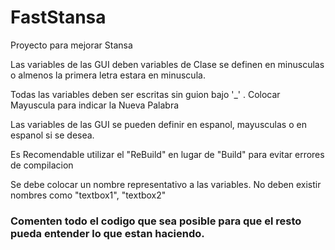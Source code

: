 # FastStansa
Proyecto para mejorar Stansa

<p>Las variables de las GUI deben variables de Clase se definen en minusculas o almenos la primera letra estara en minuscula.</p>
<p>Todas las variables deben ser escritas sin guion bajo '_' . Colocar Mayuscula para indicar la Nueva Palabra</p>
<p>Las variables de las GUI se pueden definir en espanol, mayusculas o en espanol si se desea. </p>
<p>Es Recomendable utilizar el "ReBuild" en lugar de "Build" para evitar errores de compilacion</p>
<p>Se debe colocar un nombre representativo a las variables. No deben existir nombres como "textbox1", "textbox2"</p>
<h3>Comenten todo el codigo que sea posible para que el resto pueda entender lo que estan haciendo.</h3>

